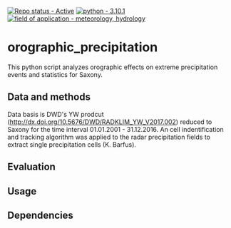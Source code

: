 [![Repo status - Active](https://img.shields.io/badge/Repo_status-Active-00aa00)](https://)
[![python - 3.10.1](https://img.shields.io/badge/python-3.10.1-ffe05c?logo=python&logoColor=4685b7)](https://)
[![field of application - meteorology, hydrology](https://img.shields.io/badge/field_of_application-meteorology%2C_hydrology-00aaff)](https://)

# orographic_precipitation
This python script analyzes orographic effects on extreme precipitation events and statistics for Saxony.

## Data and methods
Data basis is DWD's YW prodcut (http://dx.doi.org/10.5676/DWD/RADKLIM_YW_V2017.002) reduced to Saxony for the time interval 01.01.2001 - 31.12.2016.
An cell indentification and tracking algorithm was applied to the radar precipitation fields to extract single precipitation cells (K. Barfus).

## Evaluation

## Usage

## Dependencies 
